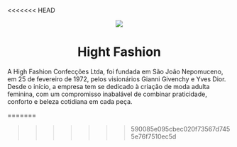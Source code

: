 <<<<<<< HEAD
<img />

<p align="center">
<img loading="lazy" src="http://img.shields.io/static/v1?label=STATUS&message=EM%20DESENVOLVIMENTO&color=GREEN&style=for-the-badge"/>
</p>

<h1 align="center"> Hight Fashion </h1>

 A High Fashion Confecções Ltda, foi fundada em São João Nepomuceno, em 25 de fevereiro de 1972, pelos visionários Gianni Givenchy e Yves Dior. Desde o início, a empresa tem se dedicado à criação de moda adulta feminina, com um compromisso inabalável de combinar praticidade, conforto e beleza cotidiana em cada peça.

 


=======


>>>>>>> 590085e095cbec020f73567d7455e76f7510ec5d

